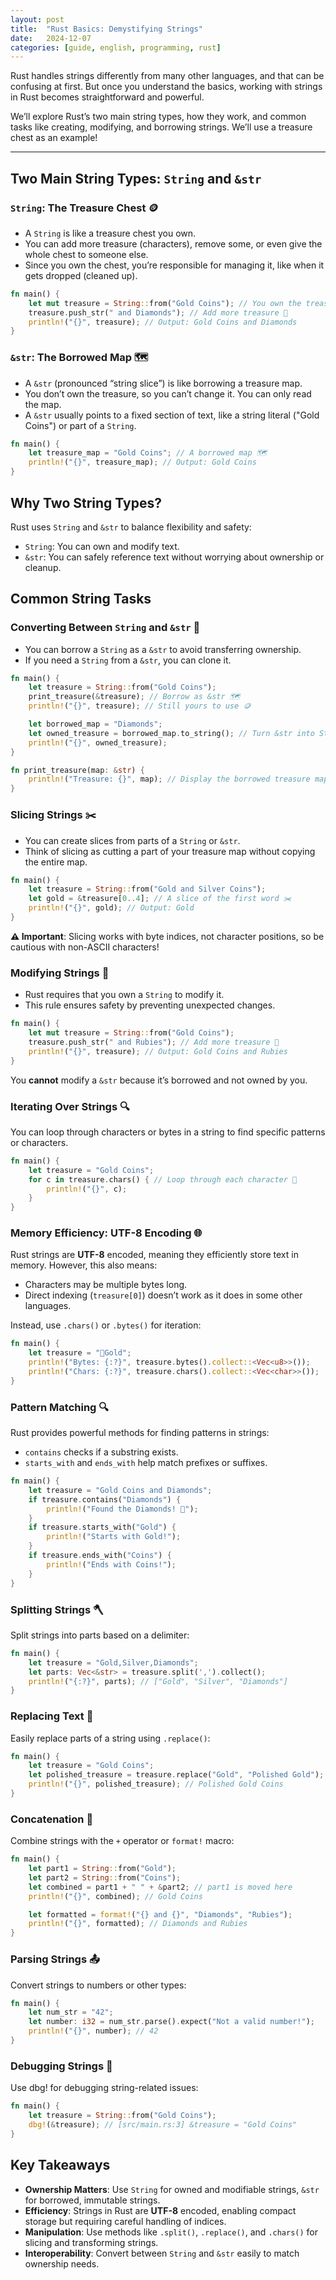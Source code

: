 ```yaml
---
layout: post
title:  "Rust Basics: Demystifying Strings"
date:   2024-12-07
categories: [guide, english, programming, rust]
---
```


Rust handles strings differently from many other languages, and that can be confusing at first. But once you understand the basics, working with strings in Rust becomes straightforward and powerful.

We’ll explore Rust’s two main string types, how they work, and common tasks like creating, modifying, and borrowing strings. We’ll use a treasure chest as an example!

---

## Two Main String Types: `String` and `&str`

### `String`: The Treasure Chest 🪙
- A `String` is like a treasure chest you own.
- You can add more treasure (characters), remove some, or even give the whole chest to someone else.
- Since you own the chest, you’re responsible for managing it, like when it gets dropped (cleaned up).

```rust
fn main() {
    let mut treasure = String::from("Gold Coins"); // You own the treasure chest 🪙
    treasure.push_str(" and Diamonds"); // Add more treasure 💎
    println!("{}", treasure); // Output: Gold Coins and Diamonds
}
```

### `&str`: The Borrowed Map 🗺️
- A `&str` (pronounced “string slice”) is like borrowing a treasure map.
- You don’t own the treasure, so you can’t change it. You can only read the map.
- A `&str` usually points to a fixed section of text, like a string literal ("Gold Coins") or part of a `String`.

```rust
fn main() {  
    let treasure_map = "Gold Coins"; // A borrowed map 🗺️  
    println!("{}", treasure_map); // Output: Gold Coins  
}
```

## Why Two String Types?

Rust uses `String` and `&str` to balance flexibility and safety:
- `String`: You can own and modify text.
- `&str`: You can safely reference text without worrying about ownership or cleanup.

## Common String Tasks

### Converting Between `String` and `&str` 🔄
- You can borrow a `String` as a `&str` to avoid transferring ownership.
- If you need a `String` from a `&str`, you can clone it.

```rust
fn main() {
    let treasure = String::from("Gold Coins");
    print_treasure(&treasure); // Borrow as &str 🗺️
    println!("{}", treasure); // Still yours to use 🪙

    let borrowed_map = "Diamonds";
    let owned_treasure = borrowed_map.to_string(); // Turn &str into String
    println!("{}", owned_treasure);
}  

fn print_treasure(map: &str) {
    println!("Treasure: {}", map); // Display the borrowed treasure map 🗺️
}
```

### Slicing Strings ✂️
- You can create slices from parts of a `String` or `&str`.
- Think of slicing as cutting a part of your treasure map without copying the entire map.

```rust
fn main() {
    let treasure = String::from("Gold and Silver Coins");
    let gold = &treasure[0..4]; // A slice of the first word ✂️
    println!("{}", gold); // Output: Gold
}
```

**⚠️ Important**: Slicing works with byte indices, not character positions, so be cautious with non-ASCII characters!

### Modifying Strings 🔧
- Rust requires that you own a `String` to modify it.
- This rule ensures safety by preventing unexpected changes.

```rust
fn main() {  
    let mut treasure = String::from("Gold Coins");
    treasure.push_str(" and Rubies"); // Add more treasure 💎
    println!("{}", treasure); // Output: Gold Coins and Rubies
}
```

You **cannot** modify a `&str` because it’s borrowed and not owned by you.

### Iterating Over Strings 🔍
You can loop through characters or bytes in a string to find specific patterns or characters.

```rust
fn main() {
    let treasure = "Gold Coins";
    for c in treasure.chars() { // Loop through each character 🔡
        println!("{}", c);
    }
}
```

### Memory Efficiency: UTF-8 Encoding 🌐
Rust strings are **UTF-8** encoded, meaning they efficiently store text in memory. However, this also means:
- Characters may be multiple bytes long.
- Direct indexing (`treasure[0]`) doesn’t work as it does in some other languages.

Instead, use `.chars()` or `.bytes()` for iteration:

```rust
fn main() {
    let treasure = "💎Gold";
    println!("Bytes: {:?}", treasure.bytes().collect::<Vec<u8>>());
    println!("Chars: {:?}", treasure.chars().collect::<Vec<char>>());
}
```

### Pattern Matching 🔍
Rust provides powerful methods for finding patterns in strings:
- `contains` checks if a substring exists.
- `starts_with` and `ends_with` help match prefixes or suffixes.

```rust
fn main() {
    let treasure = "Gold Coins and Diamonds";
    if treasure.contains("Diamonds") {
        println!("Found the Diamonds! 💎");
    }
    if treasure.starts_with("Gold") {
        println!("Starts with Gold!");
    }
    if treasure.ends_with("Coins") {
        println!("Ends with Coins!");
    }
}
```

### Splitting Strings 🪓
Split strings into parts based on a delimiter:

```rust
fn main() {
    let treasure = "Gold,Silver,Diamonds";
    let parts: Vec<&str> = treasure.split(',').collect();
    println!("{:?}", parts); // ["Gold", "Silver", "Diamonds"]
}
```

### Replacing Text 📝
Easily replace parts of a string using `.replace()`:

```rust
fn main() {
    let treasure = "Gold Coins";
    let polished_treasure = treasure.replace("Gold", "Polished Gold");
    println!("{}", polished_treasure); // Polished Gold Coins
}
```

### Concatenation 🧩
Combine strings with the `+` operator or `format!` macro:

```rust
fn main() {
    let part1 = String::from("Gold");
    let part2 = String::from("Coins");
    let combined = part1 + " " + &part2; // part1 is moved here
    println!("{}", combined); // Gold Coins

    let formatted = format!("{} and {}", "Diamonds", "Rubies");
    println!("{}", formatted); // Diamonds and Rubies
}
```

### Parsing Strings 📤
Convert strings to numbers or other types:

```rust
fn main() {
    let num_str = "42";
    let number: i32 = num_str.parse().expect("Not a valid number!");
    println!("{}", number); // 42
}
```

### Debugging Strings 🐛
Use dbg! for debugging string-related issues:

```rust
fn main() {
    let treasure = String::from("Gold Coins");
    dbg!(&treasure); // [src/main.rs:3] &treasure = "Gold Coins"
}
```

## Key Takeaways
- **Ownership Matters**: Use `String` for owned and modifiable strings, `&str` for borrowed, immutable strings.
- **Efficiency**: Strings in Rust are **UTF-8** encoded, enabling compact storage but requiring careful handling of indices.
- **Manipulation**: Use methods like `.split()`, `.replace()`, and `.chars()` for slicing and transforming strings.
- **Interoperability**: Convert between `String` and `&str` easily to match ownership needs.
